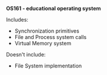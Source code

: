 **OS161 - educational operating system**

Includes:
* Synchronization primitives
* File and Process system calls
* Virtual Memory system

Doesn't include:
* File System implementation
